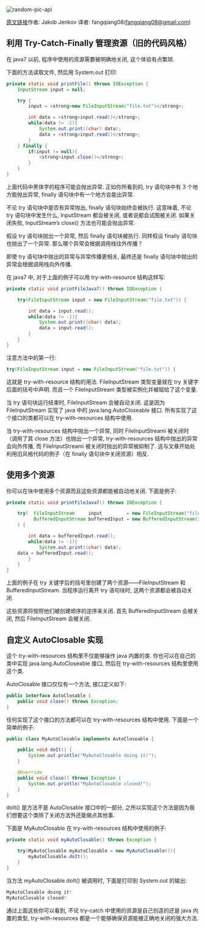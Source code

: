 <!-- markdownlint-disable-next-line MD033 -->
<meta name="referrer" content="no-referrer"/>

![random-pic-api](https://api.dong4j.ink:1024/cover?spm={{spm}})


[原文链接](http://tutorials.jenkov.com/java-exception-handling/try-with-resources.html "Try-with-resources in Java 7")作者: Jakob Jenkov
译者: fangqiang08(fangqiang08@gmail.com)

## 利用 Try-Catch-Finally 管理资源（旧的代码风格）

在 java7 以前, 程序中使用的资源需要被明确地关闭, 这个体验有点繁琐.

下面的方法读取文件, 然后用 System.out 打印:

```java
private static void printFile() throws IOException {
    InputStream input = null;

    try {
        input = <strong>new FileInputStream("file.txt")</strong>;

        int data = <strong>input.read()</strong>;
        while(data != -1){
            System.out.print((char) data);
            data = <strong>input.read()</strong>;
        }
    } finally {
        if(input != null){
            <strong>input.close()</strong>;
        }
    }
}
```

上面代码中黑体字的程序可能会抛出异常. 正如你所看到的, try 语句块中有 3 个地方能抛出异常, finally 语句块中有一个地方会能出异常.

不论 try 语句块中是否有异常抛出, finally 语句块始终会被执行. 这意味着, 不论 try 语句块中发生什么, InputStream 都会被关闭, 或者说都会试图被关闭.
如果关闭失败, InputStream’s close() 方法也可能会抛出异常.

假设 try 语句块抛出一个异常, 然后 finally 语句块被执行. 同样假设 finally 语句块也抛出了一个异常. 那么哪个异常会根据调用栈往外传播？

即使 try 语句块中抛出的异常与异常传播更相关, 最终还是 finally 语句块中抛出的异常会根据调用栈向外传播.

在 java7 中, 对于上面的例子可以用 try-with-resource 结构这样写:

```java
private static void printFileJava7() throws IOException {

    try(FileInputStream input = new FileInputStream("file.txt")) {

        int data = input.read();
        while(data != -1){
            System.out.print((char) data);
            data = input.read();
        }
    }
}
```

注意方法中的第一行:

```java
try(FileInputStream input = new FileInputStream("file.txt")) {
```

这就是 try-with-resource 结构的用法. FileInputStream 类型变量就在 try 关键字后面的括号中声明. 而且一个 FileInputStream 类型被实例化并被赋给了这个变量.

当 try 语句块运行结束时, FileInputStream 会被自动关闭. 这是因为 FileInputStream 实现了 java 中的 java.lang.AutoCloseable 接口.
所有实现了这个接口的类都可以在 try-with-resources 结构中使用.

当 try-with-resources 结构中抛出一个异常, 同时 FileInputStreami 被关闭时（调用了其 close 方法）也抛出一个异常, try-with-resources
结构中抛出的异常会向外传播, 而 FileInputStreami 被关闭时抛出的异常被抑制了. 这与文章开始处利用旧风格代码的例子（在 finally 语句块中关闭资源）相反.

## 使用多个资源

你可以在块中使用多个资源而且这些资源都能被自动地关闭. 下面是例子:

```java
private static void printFileJava7() throws IOException {

    try(  FileInputStream     input         = new FileInputStream("file.txt");
          BufferedInputStream bufferedInput = new BufferedInputStream(input)
    ) {

        int data = bufferedInput.read();
        while(data != -1){
            System.out.print((char) data);
    data = bufferedInput.read();
        }
    }
}
```

上面的例子在 try 关键字后的括号里创建了两个资源——FileInputStream 和 BufferedInputStream. 当程序运行离开 try 语句块时, 这两个资源都会被自动关闭.

这些资源将按照他们被创建顺序的逆序来关闭. 首先 BufferedInputStream 会被关闭, 然后 FileInputStream 会被关闭.

## 自定义 AutoClosable 实现

这个 try-with-resources 结构里不仅能够操作 java 内置的类. 你也可以在自己的类中实现 java.lang.AutoCloseable 接口, 然后在 try-with-resources
结构里使用这个类.

AutoClosable 接口仅仅有一个方法, 接口定义如下:

```java
public interface AutoClosable {
    public void close() throws Exception;
}
```

任何实现了这个接口的方法都可以在 try-with-resources 结构中使用. 下面是一个简单的例子:

```java
public class MyAutoClosable implements AutoCloseable {

    public void doIt() {
        System.out.println("MyAutoClosable doing it!");
    }

    @Override
    public void close() throws Exception {
        System.out.println("MyAutoClosable closed!");
    }
}
```

doIt() 是方法不是 AutoClosable 接口中的一部分, 之所以实现这个方法是因为我们想要这个类除了关闭方法外还能做点其他事.

下面是 MyAutoClosable 在 try-with-resources 结构中使用的例子:

```java
private static void myAutoClosable() throws Exception {

    try(MyAutoClosable myAutoClosable = new MyAutoClosable()){
        myAutoClosable.doIt();
    }
}
```

当方法 myAutoClosable.doIt() 被调用时, 下面是打印到 System.out 的输出:

```java
MyAutoClosable doing it!
MyAutoClosable closed!
```

通过上面这些你可以看到, 不论 try-catch 中使用的资源是自己创造的还是 java 内置的类型, try-with-resources 都是一个能够确保资源能被正确地关闭的强大方法.